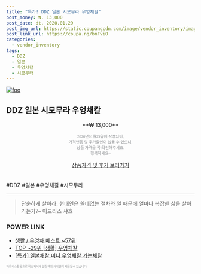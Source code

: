 ```yaml
--- 
title: "특가! DDZ 일본 시모무라 우엉채칼" 
post_money: ₩. 13,000 
post_date: dt. 2020.01.29 
post_img_url: https://static.coupangcdn.com/image/vendor_inventory/images/2019/01/22/17/9/cd9ad742-c6d9-49b0-a19c-15ddc891d84d.jpg 
post_link_url: https://coupa.ng/bnFviO 
categories: 
  - vendor_inventory 
tags: 
  - DDZ 
  - 일본 
  - 우엉채칼 
  - 시모무라 
--- 
```

[![foo](https://static.coupangcdn.com/image/vendor_inventory/images/2019/01/22/17/9/cd9ad742-c6d9-49b0-a19c-15ddc891d84d.jpg)](https://coupa.ng/bnFviO) 

## DDZ 일본 시모무라 우엉채칼 
<p style="text-align: center;">**₩ 13,000**</p> 
<p style="text-align: center;"><span style="color: #898c8f; font-family: Georgia,Times,serif; font-size: 0.75em;">2020년01월29일에 작성되어, <br>가격변동 및 추가할인이 있을 수 있으니,<br> 상품 가격을 꼭!확인해주세요.<br>행복하세요~</span> 
</p>	 
<div markdown="0" style="text-align: center;"><a href="https://coupa.ng/bnFviO" class="btn btn--success">상품가격 및 후기 보러가기</a></div> 
<br><br> 
  #DDZ #일본 #우엉채칼 #시모무라 
<hr> 

> 단순하게 살아라. 현대인은 쓸데없는 절차와 일 때문에 얼마나 복잡한 삶을 살아가는가?– 이드리스 샤흐 


### POWER LINK

* <a href="https://blog.naver.com/santokki14/221777270405" target="_blank">생활 / 우엉차 베스트 ~57위</a>
* <a href="https://blog.naver.com/an0733/221789276368" target="_blank"> TOP ~29위 [생활] 우엉채칼</a>
* <a href="https://blog.naver.com/an0733/221790780275" target="_blank">[특가] 일본채칼 미니 우엉채칼 가는채칼</a>

<span style="color: #898c8f; font-family: Georgia,Times,serif; font-size: 0.55em;">파트너스활동으로 작성자에게 일정액의 커미션이 제공될수 있습니다.</span> 
